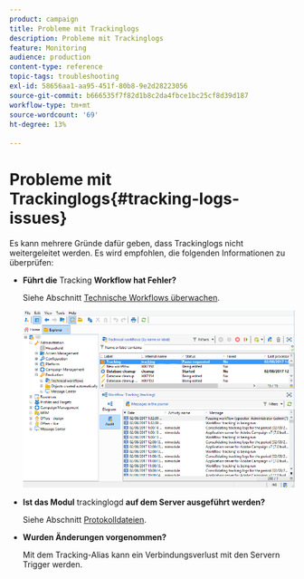 ```yaml
---
product: campaign
title: Probleme mit Trackinglogs
description: Probleme mit Trackinglogs
feature: Monitoring
audience: production
content-type: reference
topic-tags: troubleshooting
exl-id: 58656aa1-aa95-451f-80b8-9e2d28223056
source-git-commit: b666535f7f82d1b8c2da4fbce1bc25cf8d39d187
workflow-type: tm+mt
source-wordcount: '69'
ht-degree: 13%

---
```


# Probleme mit Trackinglogs{#tracking-logs-issues}



Es kann mehrere Gründe dafür geben, dass Trackinglogs nicht weitergeleitet werden. Es wird empfohlen, die folgenden Informationen zu überprüfen:

* **Führt die** Tracking **Workflow hat Fehler?**

  Siehe Abschnitt [Technische Workflows überwachen](../../workflow/using/monitoring-technical-workflows.md).

  ![](assets/tracking_scheduled_task.png)

* **Ist das Modul** trackinglogd **auf dem Server ausgeführt werden?**

  Siehe Abschnitt [Protokolldateien](../../production/using/log-files.md).

* **Wurden Änderungen vorgenommen?**

  Mit dem Tracking-Alias kann ein Verbindungsverlust mit den Servern Trigger werden.
